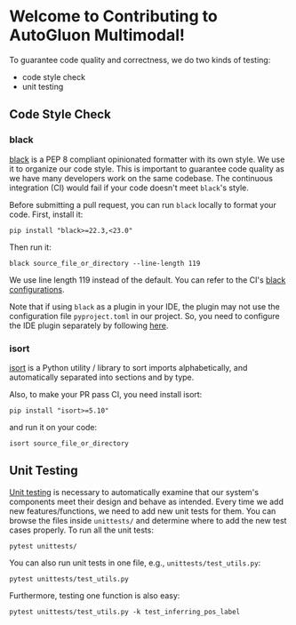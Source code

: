 # Welcome to Contributing to AutoGluon Multimodal!

To guarantee code quality and correctness, we do two kinds of testing:

- code style check
- unit testing

## Code Style Check

### black

[black](https://black.readthedocs.io/en/stable/usage_and_configuration/the_basics.html) is a PEP 8 compliant opinionated formatter with its own style. We use it to organize our code style. This is important to guarantee code quality as we have many developers work on the same codebase. The continuous integration (CI) would fail if your code doesn't meet `black`'s style.

Before submitting a pull request, you can run `black` locally to format your code. First, install it:

```
pip install "black>=22.3,<23.0"
```

Then run it:

```
black source_file_or_directory --line-length 119
```

We use line length 119 instead of the default. You can refer to the CI's [black configurations](https://github.com/autogluon/autogluon/blob/master/pyproject.toml).

Note that if using `black` as a plugin in your IDE, the plugin may not use the configuration file `pyproject.toml` in our project. So, you need to configure the IDE plugin separately by following [here](https://black.readthedocs.io/en/stable/usage_and_configuration/the_basics.html#configuration-via-a-file).

### isort

[isort](https://pycqa.github.io/isort/#using-isort-to-verify-code) is a Python utility / library to sort imports alphabetically, and automatically separated into sections and by type.

Also, to make your PR pass CI, you need install isort:

```
pip install "isort>=5.10"
```

and run it on your code:

```
isort source_file_or_directory
```

## Unit Testing

[Unit testing](https://en.wikipedia.org/wiki/Unit_testing) is necessary to automatically examine that our system's components meet their design and behave as intended.
Every time we add new features/functions, we need to add new unit tests for them. You can browse the files inside `unittests/` and determine where to add the new test cases properly. To run
all the unit tests:

```
pytest unittests/
```

You can also run unit tests in one file, e.g., `unittests/test_utils.py`:

```
pytest unittests/test_utils.py
```

Furthermore, testing one function is also easy:

```
pytest unittests/test_utils.py -k test_inferring_pos_label
```
